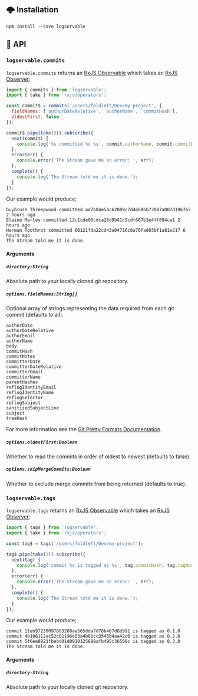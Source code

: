## 🌩 Installation

```
npm install --save logservable
```

## 📝 API

### `logservable.commits`

`logservable.commits` returns an [RxJS Observable][observable] which takes an [RxJS Observer][observer];

```js
import { commits } from 'logservable';
import { take } from 'rxjs/operators';

const commit$ = commits('/Users/foldleft/Dev/my-project', {
  fieldNames: ['authorDateRelative', 'authorName', 'commitHash'],
  oldestFirst: false
});

commit$.pipe(take(3)).subscribe({
  next(commit) {
    console.log('%s committed %s %s', commit.authorName, commit.commitHash, commit.authorDateRelative);
  },
  error(err) {
    console.error('The Stream gave me an error: ', err);
  },
  complete() {
    console.log('The Stream told me it is done.');
  }
});
```

Our example would produce;

```
Guybrush Threepwood committed ad7b84e54c62809c7d46b9bb77087a007d1967b5 2 hours ago
Elaine Marley committed 12c1cde06cdca28d9b41c9cdf667b3e4ff894ca1 2 hours ago
Herman Toothrot committed 60121fda22cd43a04716c8a76fa803bf1a81e217 6 hours ago
The Stream told me it is done.
```

#### Arguments

##### `directory:String`

Absolute path to your locally cloned git repository.

##### `options.fieldNames:String[]`

Optional array of strings representing the data required from each git commit (defaults to all).

```
authorDate
authorDateRelative
authorEmail
authorName
body
commitHash
commitNotes
committerDate
committerDateRelative
committerEmail
committerName
parentHashes
reflogIdentityEmail
reflogIdentityName
reflogSelector
reflogSubject
sanitizedSubjectLine
subject
treeHash
```

For more information see the [Git Pretty Formats Documentation](https://git-scm.com/docs/pretty-formats).

##### `options.oldestFirst:Boolean`

Whether to read the commits in order of oldest to newest (defaults to false).

##### `options.skipMergeCommits:Boolean`

Whether to exclude merge commits from being returned (defaults to true).

### `logservable.tags`

`logservable.tags` returns an [RxJS Observable][observable] which takes an [RxJS Observer][observer];

```js
import { tags } from 'logservable';
import { take } from 'rxjs/operators';

const tag$ = tags('/Users/foldleft/Dev/my-project');

tag$.pipe(take(3)).subscribe({
  next(tag) {
    console.log('commit %s is tagged as %s', tag.commitHash, tag.tagName);
  },
  error(err) {
    console.error('The Stream gave me an error: ', err);
  },
  complete() {
    console.log('The Stream told me it is done.');
  }
});
```

Our example would produce;

```
commit 11eb97230097883288ae565dda7d78b467d8d991 is tagged as 0.1.0
commit 4b106112ac52c81196e53a4b81cc3543b4aa42c6 is tagged as 0.2.0
commit 5f6ee8821fbebd01d0910125698afb495c36509c is tagged as 0.3.0
The Stream told me it is done.
```

#### Arguments

##### `directory:String`

Absolute path to your locally cloned git repository.

<!-- links -->

[observable]: http://reactivex.io/rxjs/class/es6/Observable.js~Observable.html
[observer]: http://reactivex.io/rxjs/class/es6/MiscJSDoc.js~ObserverDoc.html
